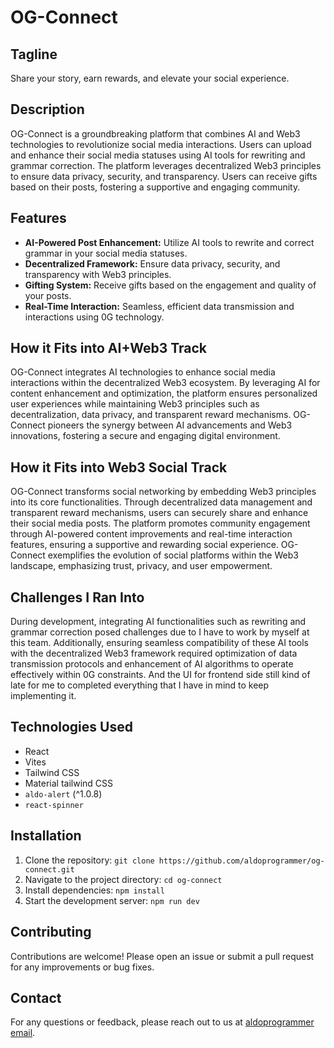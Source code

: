 # OG-Connect

## Tagline
Share your story, earn rewards, and elevate your social experience.


## Description
OG-Connect is a groundbreaking platform that combines AI and Web3 technologies to revolutionize social media interactions. Users can upload and enhance their social media statuses using AI tools for rewriting and grammar correction. The platform leverages decentralized Web3 principles to ensure data privacy, security, and transparency. Users can receive gifts based on their posts, fostering a supportive and engaging community.

## Features
- **AI-Powered Post Enhancement:** Utilize AI tools to rewrite and correct grammar in your social media statuses.
- **Decentralized Framework:** Ensure data privacy, security, and transparency with Web3 principles.
- **Gifting System:** Receive gifts based on the engagement and quality of your posts.
- **Real-Time Interaction:** Seamless, efficient data transmission and interactions using 0G technology.

## How it Fits into AI+Web3 Track
OG-Connect integrates AI technologies to enhance social media interactions within the decentralized Web3 ecosystem. By leveraging AI for content enhancement and optimization, the platform ensures personalized user experiences while maintaining Web3 principles such as decentralization, data privacy, and transparent reward mechanisms. OG-Connect pioneers the synergy between AI advancements and Web3 innovations, fostering a secure and engaging digital environment.

## How it Fits into Web3 Social Track
OG-Connect transforms social networking by embedding Web3 principles into its core functionalities. Through decentralized data management and transparent reward mechanisms, users can securely share and enhance their social media posts. The platform promotes community engagement through AI-powered content improvements and real-time interaction features, ensuring a supportive and rewarding social experience. OG-Connect exemplifies the evolution of social platforms within the Web3 landscape, emphasizing trust, privacy, and user empowerment.

## Challenges I Ran Into
During development, integrating AI functionalities such as rewriting and grammar correction posed challenges due to I have to work by myself at this team. Additionally, ensuring seamless compatibility of these AI tools with the decentralized Web3 framework required optimization of data transmission protocols and enhancement of AI algorithms to operate effectively within 0G constraints. And the UI for frontend side still kind of late for me to completed everything that I have in mind to keep implementing it.

## Technologies Used
- React
- Vites
- Tailwind CSS
- Material tailwind CSS
- `aldo-alert` (^1.0.8)
- `react-spinner`

## Installation
1. Clone the repository: `git clone https://github.com/aldoprogrammer/og-connect.git`
2. Navigate to the project directory: `cd og-connect`
3. Install dependencies: `npm install`
4. Start the development server: `npm run dev`

## Contributing
Contributions are welcome! Please open an issue or submit a pull request for any improvements or bug fixes.

## Contact
For any questions or feedback, please reach out to us at [aldoprogrammer email](mailto:aldobesma@gmail.com).

